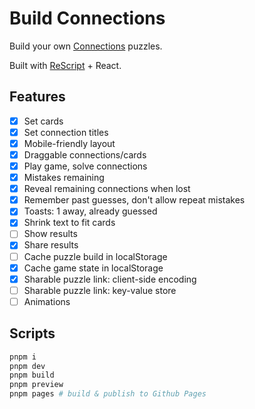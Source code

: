 # Build Connections

Build your own [Connections](https://www.nytimes.com/games/connections) puzzles.

Built with [ReScript](https://rescript-lang.org/) + React.

## Features

- [x] Set cards
- [x] Set connection titles
- [x] Mobile-friendly layout
- [x] Draggable connections/cards
- [x] Play game, solve connections
- [x] Mistakes remaining
- [x] Reveal remaining connections when lost
- [x] Remember past guesses, don't allow repeat mistakes
- [x] Toasts: 1 away, already guessed
- [x] Shrink text to fit cards
- [ ] Show results
- [x] Share results
- [ ] Cache puzzle build in localStorage
- [x] Cache game state in localStorage
- [x] Sharable puzzle link: client-side encoding
- [ ] Sharable puzzle link: key-value store
- [ ] Animations

## Scripts

```sh
pnpm i
pnpm dev
pnpm build
pnpm preview
pnpm pages # build & publish to Github Pages
```
